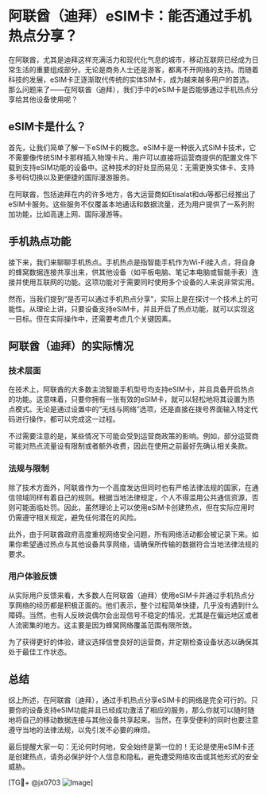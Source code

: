 # 阿联酋（迪拜）eSIM卡：能否通过手机热点分享？

在阿联酋，尤其是迪拜这样充满活力和现代化气息的城市，移动互联网已经成为日常生活的重要组成部分。无论是商务人士还是游客，都离不开网络的支持。而随着科技的发展，eSIM卡正逐渐取代传统的实体SIM卡，成为越来越多用户的首选。那么问题来了——在阿联酋（迪拜），我们手中的eSIM卡是否能够通过手机热点分享给其他设备使用呢？

## eSIM卡是什么？

首先，让我们简单了解一下eSIM卡的概念。eSIM卡是一种嵌入式SIM卡技术，它不需要像传统SIM卡那样插入物理卡片。用户可以直接将运营商提供的配置文件下载到支持eSIM功能的设备中。这种技术的好处显而易见：无需更换实体卡、支持多号码切换以及更便捷的国际漫游服务。

在阿联酋，包括迪拜在内的许多地方，各大运营商如Etisalat和du等都已经推出了eSIM卡服务。这些服务不仅覆盖本地通话和数据流量，还为用户提供了一系列附加功能，比如高速上网、国际漫游等。

## 手机热点功能

接下来，我们来聊聊手机热点。手机热点是指智能手机作为Wi-Fi接入点，将自身的蜂窝数据连接共享出来，供其他设备（如平板电脑、笔记本电脑或智能手表）连接并使用互联网的功能。这项功能对于需要同时使用多个设备的人来说非常实用。

然而，当我们提到“是否可以通过手机热点分享”，实际上是在探讨一个技术上的可能性。从理论上讲，只要设备支持eSIM卡，并且开启了热点功能，就可以实现这一目标。但在实际操作中，还需要考虑几个关键因素。

## 阿联酋（迪拜）的实际情况

### 技术层面

在技术上，阿联酋的大多数主流智能手机型号均支持eSIM卡，并且具备开启热点的功能。这意味着，只要你拥有一张有效的eSIM卡，就可以轻松地将其设置为热点模式。无论是通过设置中的“无线与网络”选项，还是直接在拨号界面输入特定代码进行操作，都可以完成这一过程。

不过需要注意的是，某些情况下可能会受到运营商政策的影响。例如，部分运营商可能对热点流量设有限制或者额外收费，因此在使用之前最好先确认相关条款。

### 法规与限制

除了技术方面外，阿联酋作为一个高度发达但同时也有严格法律法规的国家，在通信领域同样有着自己的规则。根据当地法律规定，个人不得滥用公共通信资源，否则可能面临处罚。因此，虽然理论上可以使用eSIM卡创建热点，但在实际应用时仍需遵守相关规定，避免任何潜在的风险。

此外，由于阿联酋政府高度重视网络安全问题，所有网络活动都会被记录下来。如果你希望通过热点与其他设备共享网络，请确保所传输的数据符合当地法律法规的要求。

### 用户体验反馈

从实际用户反馈来看，大多数人在阿联酋（迪拜）使用eSIM卡并通过手机热点分享网络的经历都是积极正面的。他们表示，整个过程简单快捷，几乎没有遇到什么障碍。当然，也有人反映说偶尔会出现信号不稳定的情况，尤其是在偏远地区或者人流密集的地方。这主要是因为蜂窝网络覆盖范围有限所致。

为了获得更好的体验，建议选择信誉良好的运营商，并定期检查设备状态以确保其处于最佳工作状态。

## 总结

综上所述，在阿联酋（迪拜），通过手机热点分享eSIM卡的网络是完全可行的。只要你的设备支持eSIM功能并且已经成功激活了相应的服务，那么你就可以随时随地将自己的移动数据连接与其他设备共享起来。当然，在享受便利的同时也要注意遵守当地的法律法规，以免引发不必要的麻烦。

最后提醒大家一句：无论何时何地，安全始终是第一位的！无论是使用eSIM卡还是创建热点，请务必保护好个人信息和隐私，避免遭受网络攻击或其他形式的安全威胁。

[TG💪+ @jx0703 ![Image](https://github.com/user-attachments/assets/dbca1d08-cadb-493c-b0ec-ad6f7a83f270)]